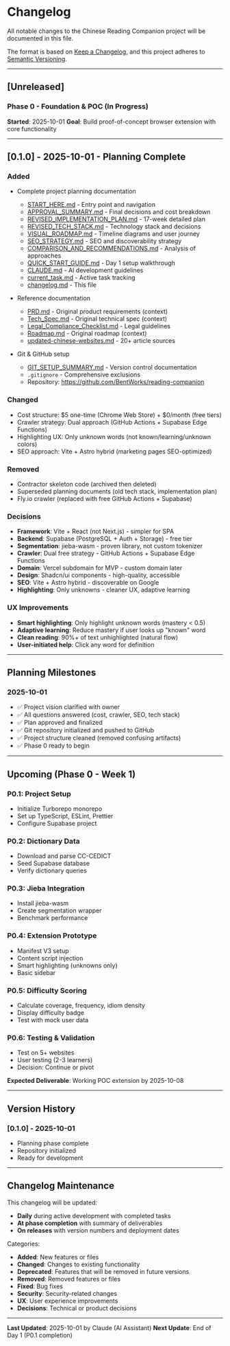 # Changelog

All notable changes to the Chinese Reading Companion project will be documented in this file.

The format is based on [Keep a Changelog](https://keepachangelog.com/en/1.0.0/),
and this project adheres to [Semantic Versioning](https://semver.org/spec/v2.0.0.html).

---

## [Unreleased]

### Phase 0 - Foundation & POC (In Progress)

**Started**: 2025-10-01
**Goal**: Build proof-of-concept browser extension with core functionality

---

## [0.1.0] - 2025-10-01 - Planning Complete

### Added
- Complete project planning documentation
  - [START_HERE.md](START_HERE.md) - Entry point and navigation
  - [APPROVAL_SUMMARY.md](APPROVAL_SUMMARY.md) - Final decisions and cost breakdown
  - [REVISED_IMPLEMENTATION_PLAN.md](REVISED_IMPLEMENTATION_PLAN.md) - 17-week detailed plan
  - [REVISED_TECH_STACK.md](REVISED_TECH_STACK.md) - Technology stack and decisions
  - [VISUAL_ROADMAP.md](VISUAL_ROADMAP.md) - Timeline diagrams and user journey
  - [SEO_STRATEGY.md](SEO_STRATEGY.md) - SEO and discoverability strategy
  - [COMPARISON_AND_RECOMMENDATIONS.md](COMPARISON_AND_RECOMMENDATIONS.md) - Analysis of approaches
  - [QUICK_START_GUIDE.md](QUICK_START_GUIDE.md) - Day 1 setup walkthrough
  - [CLAUDE.md](CLAUDE.md) - AI development guidelines
  - [current_task.md](current_task.md) - Active task tracking
  - [changelog.md](changelog.md) - This file

- Reference documentation
  - [PRD.md](PRD.md) - Original product requirements (context)
  - [Tech_Spec.md](Tech_Spec.md) - Original technical spec (context)
  - [Legal_Compliance_Checklist.md](Legal_Compliance_Checklist.md) - Legal guidelines
  - [Roadmap.md](Roadmap.md) - Original roadmap (context)
  - [updated-chinese-websites.md](updated-chinese-websites.md) - 20+ article sources

- Git & GitHub setup
  - [GIT_SETUP_SUMMARY.md](GIT_SETUP_SUMMARY.md) - Version control documentation
  - `.gitignore` - Comprehensive exclusions
  - Repository: https://github.com/BentWorks/reading-companion

### Changed
- Cost structure: $5 one-time (Chrome Web Store) + $0/month (free tiers)
- Crawler strategy: Dual approach (GitHub Actions + Supabase Edge Functions)
- Highlighting UX: Only unknown words (not known/learning/unknown colors)
- SEO approach: Vite + Astro hybrid (marketing pages SEO-optimized)

### Removed
- Contractor skeleton code (archived then deleted)
- Superseded planning documents (old tech stack, implementation plan)
- Fly.io crawler (replaced with free GitHub Actions + Supabase)

### Decisions
- **Framework**: Vite + React (not Next.js) - simpler for SPA
- **Backend**: Supabase (PostgreSQL + Auth + Storage) - free tier
- **Segmentation**: jieba-wasm - proven library, not custom tokenizer
- **Crawler**: Dual free strategy - GitHub Actions + Supabase Edge Functions
- **Domain**: Vercel subdomain for MVP - custom domain later
- **Design**: Shadcn/ui components - high-quality, accessible
- **SEO**: Vite + Astro hybrid - discoverable on Google
- **Highlighting**: Only unknowns - cleaner UX, adaptive learning

### UX Improvements
- **Smart highlighting**: Only highlight unknown words (mastery < 0.5)
- **Adaptive learning**: Reduce mastery if user looks up "known" word
- **Clean reading**: 90%+ of text unhighlighted (natural flow)
- **User-initiated help**: Click any word for definition

---

## Planning Milestones

### 2025-10-01
- ✅ Project vision clarified with owner
- ✅ All questions answered (cost, crawler, SEO, tech stack)
- ✅ Plan approved and finalized
- ✅ Git repository initialized and pushed to GitHub
- ✅ Project structure cleaned (removed confusing artifacts)
- ✅ Phase 0 ready to begin

---

## Upcoming (Phase 0 - Week 1)

### P0.1: Project Setup
- Initialize Turborepo monorepo
- Set up TypeScript, ESLint, Prettier
- Configure Supabase project

### P0.2: Dictionary Data
- Download and parse CC-CEDICT
- Seed Supabase database
- Verify dictionary queries

### P0.3: Jieba Integration
- Install jieba-wasm
- Create segmentation wrapper
- Benchmark performance

### P0.4: Extension Prototype
- Manifest V3 setup
- Content script injection
- Smart highlighting (unknowns only)
- Basic sidebar

### P0.5: Difficulty Scoring
- Calculate coverage, frequency, idiom density
- Display difficulty badge
- Test with mock user data

### P0.6: Testing & Validation
- Test on 5+ websites
- User testing (2-3 learners)
- Decision: Continue or pivot

**Expected Deliverable**: Working POC extension by 2025-10-08

---

## Version History

### [0.1.0] - 2025-10-01
- Planning phase complete
- Repository initialized
- Ready for development

---

## Changelog Maintenance

This changelog will be updated:
- **Daily** during active development with completed tasks
- **At phase completion** with summary of deliverables
- **On releases** with version numbers and deployment dates

Categories:
- **Added**: New features or files
- **Changed**: Changes to existing functionality
- **Deprecated**: Features that will be removed in future versions
- **Removed**: Removed features or files
- **Fixed**: Bug fixes
- **Security**: Security-related changes
- **UX**: User experience improvements
- **Decisions**: Technical or product decisions

---

**Last Updated**: 2025-10-01 by Claude (AI Assistant)
**Next Update**: End of Day 1 (P0.1 completion)
